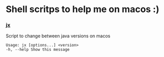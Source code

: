 # Shell scritps to help me on macos :)

### [jx](https://github.com/Marcos/marc-os/blob/master/jx)
Script to change between java versions on macos
```
Usage: jx [options...] <version>
-h, --help Show this message
```
